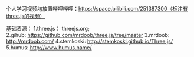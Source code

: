 个人学习视频均放置哔哩哔哩：https://space.bilibili.com/251387300（标注有three.js的视频）





基础资源：
1.three.js：    threejs.org;<br>
2.gihub:        https://github.com/mrdoob/three.js/tree/master
3.mrdoob:       http://mrdoob.com/ 
4.stemkoski:    http://stemkoski.github.io/Three.js/
5.humus:        http://www.humus.name/


